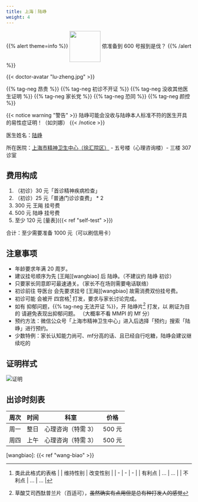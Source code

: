```yaml
---
title: 上海｜陆峥
weight: 4
---
```


{{% alert theme=info %}}
<img src="/images/wpnl.jpg" style="display:inline;height:6em;vertical-align:middle" /> 侬准备到 600 号报到是伐？
{{% /alert %}}

{{< doctor-avatar "lu-zheng.jpg" >}}

{{% tag-neg 昂贵 %}} {{% tag-neg 初诊不开证 %}} {{% tag-neg 没收其他医生证明 %}}
{{% tag-neg 家长党 %}} {{% tag-neg 恐同 %}} {{% tag-neg 颜控 %}}

{{< notice warning "警告" >}}
陆峥可能会没收与陆峥本人标准不符的医生开具的易性症证明！（如刘娜）
{{< /notice >}}

医生姓名：[陆峥](http://www.smhc.org.cn/MedicalGuide/contents/48/30.html)

所在医院：[上海市精神卫生中心（徐汇院区）](https://amap.com/place/B0HR6N4LN1) - 五号楼（心理咨询楼）- 三楼 307 诊室

## 费用构成

1. （初诊）30 元「首诊精神疾病检查」
1. （初诊）25 元「普通门诊诊查费」 \* 2
1. 300 元 王飚 挂号费
1. 500 元 陆峥 挂号费
1. 至少 120 元 [量表]({{< ref "self-test" >}})

合计：至少需要准备 1000 元（可以刷信用卡）

## 注意事项

- 年龄要求年满 20 周岁。
- 建议挂号顺序为先 [王飚][wangbiao] 后 陆峥。（不建议约 陆峥 初诊）
- 只要家长同意即可最速通关。（家长不在场则需要电话联络）
- 初诊前往 导医台 会先要求挂号 [王飚][wangbiao] 故需消费双份挂号费。
- 初诊可能 会被开 四宫格[^1] 打发，要求与家长讨论完成。
- 如有 抑郁问题，{{% tag-neg 无法开证 %}}，开 陆峥片[^2] 打发，以 刷证为目的 请避免表现出抑郁问题。
（大概率不看 MMPI 的 Mf 分）
- 预约方法：微信公众号「上海市精神卫生中心」进入后选择「预约」搜索「陆峥」进行预约。
- 少数特例：家长认知能力尚可、mf分高的话、且已经自行吃糖，陆峥会建议继续吃的

## 证明样式

![证明](images/doctor/proof/lu-zheng.jpg)

## 出诊时刻表

| 周次 | 时间 | 科室 | 价格 |
| :---: | :---: | :---: | :---: |
| 周一 | 整日 | 心理咨询（特需 3）| 500 元 |
| 周四 | 上午 | 心理咨询（特需 3）| 500 元 |

[^1]: 类此此格式的表格
| | 维持性别 | 改变性别 |
| - | - | - |
| 有利点 | ... | ... |
| 不利点 | ... | ... |

[^2]: 草酸艾司西酞普兰片（百适可），~~虽然确实有点用但是总有种打发人的感觉~~

[wangbiao]: {{< ref "wang-biao" >}}
